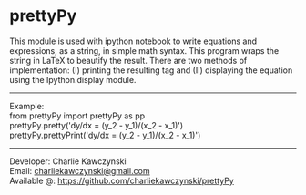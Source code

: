 prettyPy
========

This module is used with ipython notebook to write equations and expressions, as a string, in simple math syntax. This program wraps the string in LaTeX to beautify the result. There are two methods of implementation: (I) printing the resulting tag and (II) displaying the equation using the Ipython.display module. <br>

--------------------------------------------------

Example: <br>
from prettyPy import prettyPy as pp <br>
prettyPy.pretty('dy/dx = (y_2 - y_1)/(x_2 - x_1)') <br>
prettyPy.prettyPrint('dy/dx = (y_2 - y_1)/(x_2 - x_1)') <br>

--------------------------------------------------

Developer: Charlie Kawczynski <br>
Email:       charliekawczynski@gmail.com <br>
Available @: https://github.com/charliekawczynski/prettyPy <br>
